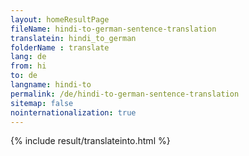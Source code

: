 ```yaml
---
layout: homeResultPage
fileName: hindi-to-german-sentence-translation
translatein: hindi_to_german
folderName : translate
lang: de
from: hi
to: de
langname: hindi-to
permalink: /de/hindi-to-german-sentence-translation
sitemap: false
nointernationalization: true
---
```

{% include result/translateinto.html %}

<script src="/js/result/translation.js" data-foldername="{{page.folderName}}" data-lang="{{page.lang}}"></script>
